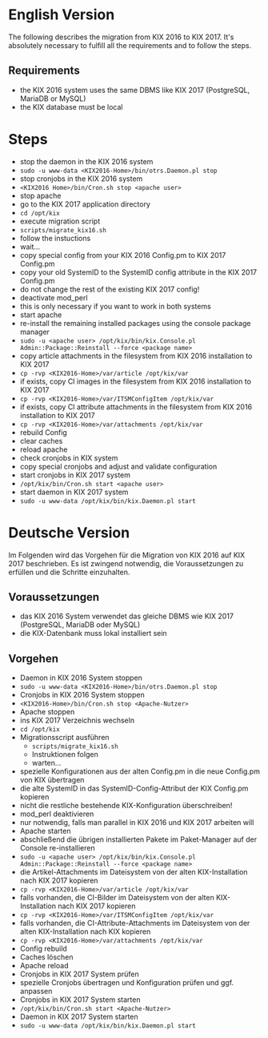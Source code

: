 # English Version

The following describes the migration from KIX 2016 to KIX 2017. It's absolutely necessary to fulfill all the requirements and to follow the steps.  

## Requirements

* the KIX 2016 system uses the same DBMS like KIX 2017 (PostgreSQL, MariaDB or MySQL)
* the KIX database must be local

# Steps

* stop the daemon in the KIX 2016 system
 * ```sudo -u www-data <KIX2016-Home>/bin/otrs.Daemon.pl stop```
* stop cronjobs in the KIX 2016 system
 * ```<KIX2016 Home>/bin/Cron.sh stop <apache user>```
* stop apache
* go to the KIX 2017 application directory 
 * ```cd /opt/kix``` 
* execute migration script
 * ```scripts/migrate_kix16.sh```
  * follow the instuctions
  * wait... 
* copy special config from your KIX 2016 Config.pm to KIX 2017 Config.pm
 * copy your old SystemID to the SystemID config attribute in the KIX 2017 Config.pm 
 * do not change the rest of the existing KIX 2017 config! 
* deactivate mod_perl
 * this is only necessary if you want to work in both systems
* start apache
* re-install the remaining installed packages using the console package manager
 * ```sudo -u <apache user> /opt/kix/bin/kix.Console.pl Admin::Package::Reinstall --force <package name>```
* copy article attachments in the filesystem from KIX 2016 installation to KIX 2017
 * ```cp -rvp <KIX2016-Home>/var/article /opt/kix/var```
* if exists, copy CI images in the filesystem from KIX 2016 installation to KIX 2017
 * ```cp -rvp <KIX2016-Home>/var/ITSMConfigItem /opt/kix/var```
* if exists, copy CI attribute attachments in the filesystem from KIX 2016 installation to KIX 2017
 * ```cp -rvp <KIX2016-Home>/var/attachments /opt/kix/var```
* rebuild Config
* clear caches
* reload apache
* check cronjobs in KIX system
 * copy special cronjobs and adjust and validate configuration
* start cronjobs in KIX 2017 system
 * ```/opt/kix/bin/Cron.sh start <apache user>```
* start daemon in KIX 2017 system
 * ```sudo -u www-data /opt/kix/bin/kix.Daemon.pl start```

# Deutsche Version

Im Folgenden wird das Vorgehen für die Migration von KIX 2016 auf KIX 2017 beschrieben. Es ist zwingend notwendig, die Voraussetzungen zu erfüllen und die Schritte einzuhalten. 

## Voraussetzungen
* das KIX 2016 System verwendet das gleiche DBMS wie KIX 2017 (PostgreSQL, MariaDB oder MySQL) 
* die KIX-Datenbank muss lokal installiert sein

## Vorgehen

* Daemon in KIX 2016 System stoppen
 * ```sudo -u www-data <KIX2016-Home>/bin/otrs.Daemon.pl stop```
* Cronjobs in KIX 2016 System stoppen
 * ```<KIX2016-Home>/bin/Cron.sh stop <Apache-Nutzer>```
* Apache stoppen
* ins KIX 2017 Verzeichnis wechseln
 * ```cd /opt/kix``` 
* Migrationsscript ausführen
  * ```scripts/migrate_kix16.sh```
   * Instruktionen folgen
   * warten... 
* spezielle Konfigurationen aus der alten Config.pm in die neue Config.pm von KIX übertragen
 * die alte SystemID in das SystemID-Config-Attribut der KIX Config.pm kopieren 
 * nicht die restliche bestehende KIX-Konfiguration überschreiben!  
* mod_perl deaktivieren
 * nur notwendig, falls man parallel in KIX 2016 und KIX 2017 arbeiten will
* Apache starten 
* abschließend die übrigen installierten Pakete im Paket-Manager auf der Console re-installieren
 * ```sudo -u <apache user> /opt/kix/bin/kix.Console.pl Admin::Package::Reinstall --force <package name>```
* die Artikel-Attachments im Dateisystem von der alten KIX-Installation nach KIX 2017 kopieren
 * ```cp -rvp <KIX2016-Home>/var/article /opt/kix/var```
* falls vorhanden, die CI-Bilder im Dateisystem von der alten KIX-Installation nach KIX 2017 kopieren
 * ```cp -rvp <KIX2016-Home>/var/ITSMConfigItem /opt/kix/var```
* falls vorhanden, die CI-Attribute-Attachments im Dateisystem von der alten KIX-Installation nach KIX kopieren
 * ```cp -rvp <KIX2016-Home>/var/attachments /opt/kix/var```
* Config rebuild
* Caches löschen
* Apache reload
* Cronjobs in KIX 2017 System prüfen
 * spezielle Cronjobs übertragen und Konfiguration prüfen und ggf. anpassen
* Cronjobs in KIX 2017 System starten
 * ```/opt/kix/bin/Cron.sh start <Apache-Nutzer>```
* Daemon in KIX 2017 System starten
 * ```sudo -u www-data /opt/kix/bin/kix.Daemon.pl start```

